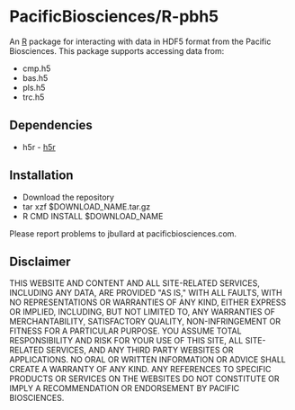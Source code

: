 PacificBiosciences/R-pbh5
=========================

An [R](www.r-project.org) package for interacting with data in HDF5
format from the Pacific Biosciences. This package supports accessing
data from:

+ cmp.h5
+ bas.h5
+ pls.h5
+ trc.h5

## Dependencies

* h5r - [h5r](http://r-forge.r-project.org/projects/h5r/)

## Installation 

+ Download the repository
+ tar xzf $DOWNLOAD_NAME.tar.gz
+ R CMD INSTALL $DOWNLOAD_NAME

Please report problems to jbullard at pacificbiosciences.com.

Disclaimer
----------
THIS WEBSITE AND CONTENT AND ALL SITE-RELATED SERVICES, INCLUDING ANY DATA, ARE PROVIDED "AS IS," WITH ALL FAULTS, WITH NO REPRESENTATIONS OR WARRANTIES OF ANY KIND, EITHER EXPRESS OR IMPLIED, INCLUDING, BUT NOT LIMITED TO, ANY WARRANTIES OF MERCHANTABILITY, SATISFACTORY QUALITY, NON-INFRINGEMENT OR FITNESS FOR A PARTICULAR PURPOSE. YOU ASSUME TOTAL RESPONSIBILITY AND RISK FOR YOUR USE OF THIS SITE, ALL SITE-RELATED SERVICES, AND ANY THIRD PARTY WEBSITES OR APPLICATIONS. NO ORAL OR WRITTEN INFORMATION OR ADVICE SHALL CREATE A WARRANTY OF ANY KIND. ANY REFERENCES TO SPECIFIC PRODUCTS OR SERVICES ON THE WEBSITES DO NOT CONSTITUTE OR IMPLY A RECOMMENDATION OR ENDORSEMENT BY PACIFIC BIOSCIENCES.
